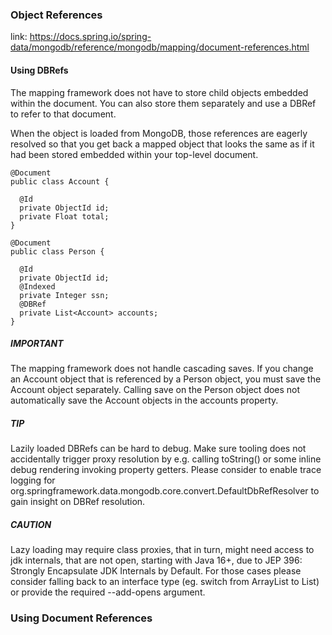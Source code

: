 ### Object References

link: https://docs.spring.io/spring-data/mongodb/reference/mongodb/mapping/document-references.html

#### Using DBRefs

The mapping framework does not have to store child objects embedded within the document.
You can also store them separately and use a DBRef to refer to that document.

When the object is loaded from MongoDB, those references are eagerly resolved so that you get back a mapped object
that looks the same as if it had been stored embedded within your top-level document.

```
@Document
public class Account {

  @Id
  private ObjectId id;
  private Float total;
}

@Document
public class Person {

  @Id
  private ObjectId id;
  @Indexed
  private Integer ssn;
  @DBRef
  private List<Account> accounts;
}
```

##### IMPORTANT

The mapping framework does not handle cascading saves.
If you change an Account object that is referenced by a Person object, you must save the Account object separately.
Calling save on the Person object does not automatically save the Account objects in the accounts property.

##### TIP

Lazily loaded DBRefs can be hard to debug.
Make sure tooling does not accidentally trigger proxy resolution by e.g. calling toString()
or some inline debug rendering invoking property getters.
Please consider to enable trace logging for org.springframework.data.mongodb.core.convert.DefaultDbRefResolver
to gain insight on DBRef resolution.

##### CAUTION

Lazy loading may require class proxies, that in turn, might need access to jdk internals,
that are not open, starting with Java 16+, due to JEP 396: Strongly Encapsulate JDK Internals by Default.
For those cases please consider falling back to an interface type (eg. switch from ArrayList to List)
or provide the required --add-opens argument.

### Using Document References